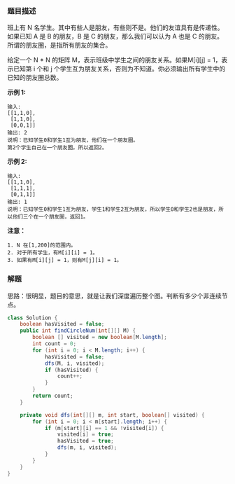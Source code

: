 ### 题目描述
班上有 N 名学生。其中有些人是朋友，有些则不是。他们的友谊具有是传递性。如果已知 A 是 B 的朋友，B 是 C 的朋友，那么我们可以认为 A 也是 C 的朋友。所谓的朋友圈，是指所有朋友的集合。

给定一个 N * N 的矩阵 M，表示班级中学生之间的朋友关系。如果M[i][j] = 1，表示已知第 i 个和 j 个学生互为朋友关系，否则为不知道。你必须输出所有学生中的已知的朋友圈总数。

**示例 1:**
```
输入: 
[[1,1,0],
 [1,1,0],
 [0,0,1]]
输出: 2 
说明：已知学生0和学生1互为朋友，他们在一个朋友圈。
第2个学生自己在一个朋友圈。所以返回2。
```

**示例 2:**
```
输入: 
[[1,1,0],
 [1,1,1],
 [0,1,1]]
输出: 1
说明：已知学生0和学生1互为朋友，学生1和学生2互为朋友，所以学生0和学生2也是朋友，所以他们三个在一个朋友圈，返回1。
```

**注意：**
```
1. N 在[1,200]的范围内。
2. 对于所有学生，有M[i][i] = 1。
3. 如果有M[i][j] = 1，则有M[j][i] = 1。
```

### 解题

思路：很明显，题目的意思，就是让我们深度遍历整个图。判断有多少个非连续节点。

```java
class Solution {
    boolean hasVisited = false;
    public int findCircleNum(int[][] M) {
        boolean [] visited = new boolean[M.length];
        int count = 0;
        for (int i = 0; i < M.length; i++) {
            hasVisited = false;
            dfs(M, i, visited);
            if (hasVisited) {
                count++;
            }
        }
        return count;
    }

    private void dfs(int[][] m, int start, boolean[] visited) {
        for (int i = 0; i < m[start].length; i++) {
            if (m[start][i] == 1 && !visited[i]) {
                visited[i] = true;
                hasVisited = true;
                dfs(m, i, visited);
            }
        }
    }
}
```